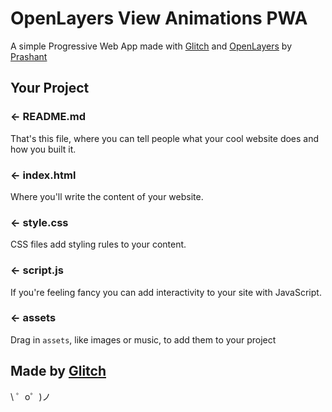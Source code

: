 OpenLayers View Animations PWA
=================

A simple Progressive Web App made with [Glitch](https://glitch.com/) and [OpenLayers](https://openlayers.org/) by [Prashant](https://glitch.com/@enigmatic7earth)


Your Project
------------

### ← README.md

That's this file, where you can tell people what your cool website does and how you built it.

### ← index.html

Where you'll write the content of your website. 

### ← style.css

CSS files add styling rules to your content.

### ← script.js

If you're feeling fancy you can add interactivity to your site with JavaScript.

### ← assets

Drag in `assets`, like images or music, to add them to your project

Made by [Glitch](https://glitch.com/)
-------------------

\ ゜o゜)ノ
